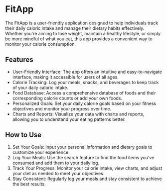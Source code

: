 # FitApp

The FitApp is a user-friendly application designed to help individuals track their daily caloric intake and manage their dietary habits effectively. Whether you're aiming to lose weight, maintain a healthy lifestyle, or simply be more mindful of what you eat, this app provides a convenient way to monitor your calorie consumption.

## Features

- User-Friendly Interface: The app offers an intuitive and easy-to-navigate interface, making it accessible for users of all ages.
- Calorie Tracking: Log your meals, snacks, and beverages to keep track of your daily caloric intake.
- Food Database: Access a comprehensive database of foods and their corresponding calorie counts or add your own foods.
- Personalized Goals: Set your daily calorie goals based on your fitness objectives and monitor your progress over time.
- Charts and Reports: Visualize your data with charts and reports, allowing you to understand your eating patterns better.
  
## How to Use

1. Set Your Goals: Input your personal information and dietary goals to customize your experience.
2. Log Your Meals: Use the search feature to find the food items you've consumed and add them to your daily log.
3. Track Your Progress: Monitor your calorie intake, view charts, and adjust your diet as needed to meet your objectives.
4. Stay Consistent: Regularly log your meals and stay consistent to achieve the best results.
